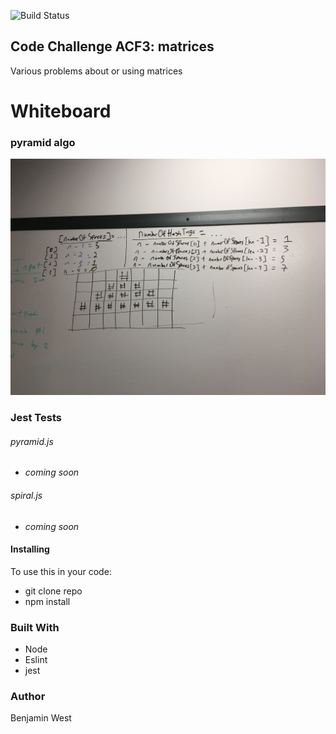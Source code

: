 ![Build Status](https://travis-ci.com/bgwest/coding-challenges.svg?branch=matrix)

## Code Challenge ACF3: matrices

Various problems about or using matrices

# Whiteboard

### pyramid algo

![CF](./src/lib/assests/pyramid-algo.JPG)

### Jest Tests

###### pyramid.js

- *coming soon*

###### spiral.js

- *coming soon*

#### Installing

To use this in your code:

- git clone repo 
- npm install 

### Built With

* Node
* Eslint
* jest

### Author

Benjamin West
